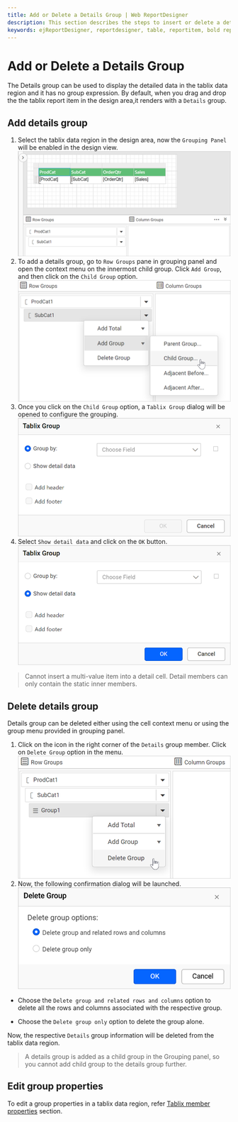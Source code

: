 ```yaml
---
title: Add or Delete a Details Group | Web ReportDesigner
description: This section describes the steps to insert or delete a details group in tablix in Bold Report Designer.
keywords: ejReportDesigner, reportdesigner, table, reportitem, bold reports, documentation, help, ej, user guide, demo, samples, bold reports, bold reporting
---
```


# Add or Delete a Details Group

The Details group can be used to display the detailed data in the tablix data region and it has no group expression. By default, when you drag and drop the the tablix report item in the design area,it renders with a `Details` group.

## Add details group

1. Select the tablix data region in the design area, now the `Grouping Panel` will be enabled in the design view.
![Open group menu](/static/assets/on-premise/images/report-designer/report-items/tablix-add-or-delete-details-group-ssrs/enable-grouping.png)
2. To add a details group, go to `Row Groups` pane in grouping panel and open the context menu on the innermost child group. Click `Add Group`, and then click on the `Child Group` option.
![Open group menu](/static/assets/on-premise/images/report-designer/report-items/tablix-add-or-delete-details-group-ssrs/add-child-group-menu.png)
3. Once you click on the `Child Group` option, a `Tablix Group` dialog will be opened to configure the grouping.
![Open group menu](/static/assets/on-premise/images/report-designer/report-items/tablix-add-or-delete-details-group-ssrs/tablix-group-dialog.png)
4. Select `Show detail data` and click on the `OK` button.
![Open group menu](/static/assets/on-premise/images/report-designer/report-items/tablix-add-or-delete-details-group-ssrs/enable-show-detail-data.png)

> Cannot insert a multi-value item into a detail cell. Detail members can only contain the static inner members.

## Delete details group

Details group can be deleted either using the cell context menu or using the group menu provided in grouping panel.

1. Click on the icon in the right corner of the `Details` group member. Click on `Delete Group` option in the menu.
![Open group menu](/static/assets/on-premise/images/report-designer/report-items/tablix-add-or-delete-details-group-ssrs/delete-group.png)
2. Now, the following confirmation dialog will be launched.
![Open group member properties](/static/assets/on-premise/images/report-designer/report-items/tablix/delete-group-dialog.png)

* Choose the `Delete group and related rows and columns` option to delete all the rows and columns associated with the respective group.

* Choose the  `Delete group only` option to delete the group alone.

Now, the respective `Details` group information will be deleted from the tablix data region.

> A details group is added as a child group in the Grouping panel, so you cannot add child group to the details group further.

## Edit group properties

To edit a group properties in a tablix data region, refer [Tablix member properties](./../../../report-items/tablix/grouping-panel/#group-member-properties) section.